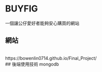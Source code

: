 # BUYFIG
一個讓公仔愛好者能夠安心購買的網站
## 網站
<br />
https://bowenlin0714.github.io/Final_Project/
<br />
## 後端使用技術
 mongodb
